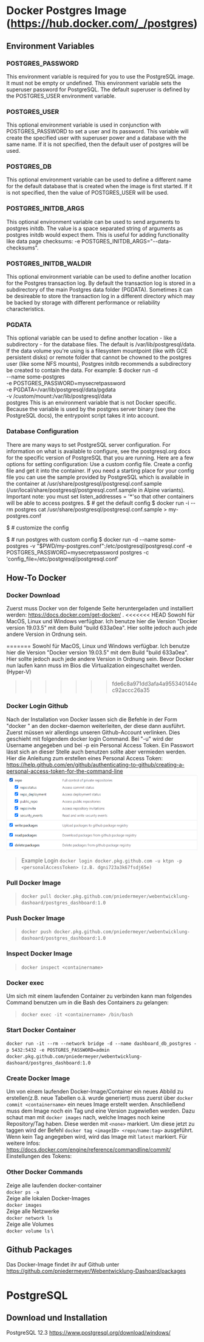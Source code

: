 # Docker Postgres Image (https://hub.docker.com/_/postgres)

## Environment Variables

### POSTGRES_PASSWORD

This environment variable is required for you to use the PostgreSQL image. It must not be empty or undefined. This environment variable sets the superuser password for PostgreSQL. The default superuser is defined by the POSTGRES_USER environment variable.

### POSTGRES_USER

This optional environment variable is used in conjunction with POSTGRES_PASSWORD to set a user and its password. This variable will create the specified user with superuser power and a database with the same name. If it is not specified, then the default user of postgres will be used.

### POSTGRES_DB

This optional environment variable can be used to define a different name for the default database that is created when the image is first started. If it is not specified, then the value of POSTGRES_USER will be used.

### POSTGRES_INITDB_ARGS

This optional environment variable can be used to send arguments to postgres initdb. The value is a space separated string of arguments as postgres initdb would expect them. This is useful for adding functionality like data page checksums: -e POSTGRES_INITDB_ARGS="--data-checksums".

### POSTGRES_INITDB_WALDIR

This optional environment variable can be used to define another location for the Postgres transaction log. By default the transaction log is stored in a subdirectory of the main Postgres data folder (PGDATA). Sometimes it can be desireable to store the transaction log in a different directory which may be backed by storage with different performance or reliability characteristics.

### PGDATA

This optional variable can be used to define another location - like a subdirectory - for the database files. The default is /var/lib/postgresql/data. If the data volume you're using is a filesystem mountpoint (like with GCE persistent disks) or remote folder that cannot be chowned to the postgres user (like some NFS mounts), Postgres initdb recommends a subdirectory be created to contain the data.
For example:
\$ docker run -d \
 --name some-postgres \
 -e POSTGRES_PASSWORD=mysecretpassword \
 -e PGDATA=/var/lib/postgresql/data/pgdata \
 -v /custom/mount:/var/lib/postgresql/data \
 postgres
This is an environment variable that is not Docker specific. Because the variable is used by the postgres server binary (see the PostgreSQL docs), the entrypoint script takes it into account.

### Database Configuration

There are many ways to set PostgreSQL server configuration. For information on what is available to configure, see the postgresql.org docs for the specific version of PostgreSQL that you are running. Here are a few options for setting configuration:
Use a custom config file. Create a config file and get it into the container. If you need a starting place for your config file you can use the sample provided by PostgreSQL which is available in the container at /usr/share/postgresql/postgresql.conf.sample (/usr/local/share/postgresql/postgresql.conf.sample in Alpine variants).
Important note: you must set listen_addresses = '\*'so that other containers will be able to access postgres.
$ # get the default config
$ docker run -i --rm postgres cat /usr/share/postgresql/postgresql.conf.sample > my-postgres.conf

\$ # customize the config

$ # run postgres with custom config
$ docker run -d --name some-postgres -v "\$PWD/my-postgres.conf":/etc/postgresql/postgresql.conf -e POSTGRES_PASSWORD=mysecretpassword postgres -c 'config_file=/etc/postgresql/postgresql.conf'

## How-To Docker

### Docker Download

Zuerst muss Docker von der folgende Seite heruntergeladen und installiert werden: https://docs.docker.com/get-docker/ .
<<<<<<< HEAD
Sowohl für MacOS, Linux und Windows verfügbar. Ich benutze hier die Version "Docker version 19.03.5" mit dem Build "build 633a0ea". Hier sollte jedoch auch jede andere Version in Ordnung sein.

=======
Sowohl für MacOS, Linux und Windows verfügbar. Ich benutze hier die Version "Docker version 19.03.5" mit dem Build "build 633a0ea". Hier sollte jedoch auch jede andere Version in Ordnung sein. Bevor Docker nun laufen kann muss im Bios die Virtualization eingeschaltet werden. (Hyper-V)

> > > > > > > fde6c8a971dd3afa4a955340144ec92accc26a35

### Docker Login Github

Nach der Installation von Docker lassen sich die Befehle in der Form "docker <command>" an den docker-daemon weiterleiten, der diese dann ausführt. Zuerst müssen wir allerdings unseren Github-Account verlinken. Dies geschieht mit folgendem docker login Command.
Bei "-u" wird der Username angegeben und bei -p ein Personal Access Token. Ein Passwort lässt sich an dieser Stelle auch benutzen sollte aber vermieden werden. Hier die Anleitung zum erstellen eines Personal Access Token: https://help.github.com/en/github/authenticating-to-github/creating-a-personal-access-token-for-the-command-line
![Alt text](./img/gittoken.PNG?raw=true 'Personal Access Token Settings')

> Example Login
> `docker login docker.pkg.github.com -u ktpn -p <personalAccessToken> (z.B. dgni723a3k67fsdj65e)`

### Pull Docker Image

> `docker pull docker.pkg.github.com/pniedermeyer/webentwicklung-dashoard/postgres_dashboard:1.0`

### Push Docker Image

> `docker push docker.pkg.github.com/pniedermeyer/webentwicklung-dashoard/postgres_dashboard:1.0`

### Inspect Docker Image

> `docker inspect <containername>`

### Docker exec <Container>

Um sich mit einem laufenden Container zu verbinden kann man folgendes Command benutzen um in die Bash des Containers zu gelangen:

> `docker exec -it <containername> /bin/bash`

### Start Docker Container

`docker run -it --rm --network bridge -d --name dashboard_db_postgres -p 5432:5432 -e POSTGRES_PASSWORD=admin docker.pkg.github.com/pniedermeyer/webentwicklung-dashoard/postgres_dashboard:1.0`

### Create Docker Image

Um von einem laufenden Docker-Image/Container ein neues Abbild zu erstellen(z.B. neue Tabellen o.ä. wurde generiert) muss zuerst über `docker commit <containername>` ein neues Image erstellt werden. Anschließend muss dem Image noch ein Tag und eine Version zugewießen werden. Dazu schaut man mit `docker images` nach, welche Images noch keine Repository/Tag haben. Diese werden mit `<none>` markiert. Um diese jetzt zu taggen wird der Befehl `docker tag <imageID> <repo/name:tag>` ausgeführt. Wenn kein Tag angegeben wird, wird das Image mit `latest` markiert. Für weitere Infos: https://docs.docker.com/engine/reference/commandline/commit/
Einstellungen des Tokens:


### Other Docker Commands

Zeige alle laufenden docker-container\
`docker ps -a` \
Zeige alle lokalen Docker-Images \
`docker images` \
Zeige alle Netzwerke \
`docker network ls` \
Zeige alle Volumes \
`docker volume ls` \

## Github Packages

Das Docker-Image findet ihr auf Github unter https://github.com/pniedermeyer/Webentwicklung-Dashoard/packages

# PostgreSQL

## Download und Installation
PostgreSQL 12.3
https://www.postgresql.org/download/windows/
